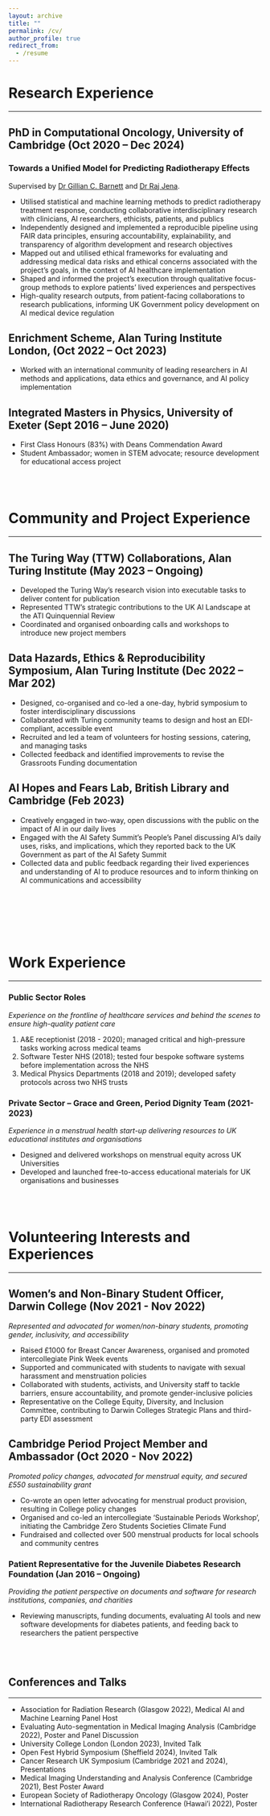 ```yaml
---
layout: archive
title: ""
permalink: /cv/
author_profile: true
redirect_from:
  - /resume
---
```


# Research Experience 
---

## PhD in Computational Oncology, University of Cambridge (Oct 2020 – Dec 2024)

### Towards a Unified Model for Predicting Radiotherapy Effects

Supervised by [Dr Gillian C. Barnett](https://www.cuh.nhs.uk/staff-directory/dr_gill_barnett/) and [Dr Raj Jena](https://www.cuh.nhs.uk/staff-directory/dr-raj-jena/). 

  * Utilised statistical and machine learning methods to predict radiotherapy treatment response, conducting collaborative interdisciplinary research with clinicians, AI researchers, ethicists, patients, and publics
  *	Independently designed and implemented a reproducible pipeline using FAIR data principles, ensuring accountability, explainability, and transparency of algorithm development and research objectives
  *	Mapped out and utilised ethical frameworks for evaluating and addressing medical data risks and ethical concerns associated with the project’s goals, in the context of AI healthcare implementation 
  *	Shaped and informed the project’s execution through qualitative focus-group methods to explore patients’ lived experiences and perspectives
  *	High-quality research outputs, from patient-facing collaborations to research publications, informing UK Government policy development on AI medical device regulation 

## Enrichment Scheme, Alan Turing Institute London, (Oct 2022 – Oct 2023)
  *	Worked with an international community of leading researchers in AI methods and applications, data ethics and governance, and AI policy implementation 

## Integrated Masters in Physics, University of Exeter (Sept 2016 – June 2020)
  * First Class Honours (83%) with Deans Commendation Award
  * Student Ambassador; women in STEM advocate; resource development for educational access project
<br>
<br>


# Community and Project Experience 
---

## The Turing Way (TTW) Collaborations, Alan Turing Institute (May 2023 – Ongoing)
  *	Developed the Turing Way’s research vision into executable tasks to deliver content for publication
  *	Represented TTW’s strategic contributions to the UK AI Landscape at the ATI Quinquennial Review
  *	Coordinated and organised onboarding calls and workshops to introduce new project members 

## Data Hazards, Ethics & Reproducibility Symposium, Alan Turing Institute (Dec 2022 – Mar 202)
  * Designed, co-organised and co-led a one-day, hybrid symposium to foster interdisciplinary discussions
  * Collaborated with Turing community teams to design and host an EDI-compliant, accessible event
  * Recruited and led a team of volunteers for hosting sessions, catering, and managing tasks
  * Collected feedback and identified improvements to revise the Grassroots Funding documentation

## AI Hopes and Fears Lab, British Library and Cambridge (Feb 2023)
  * Creatively engaged in two-way, open discussions with the public on the impact of AI in our daily lives  
  * Engaged with the AI Safety Summit’s People’s Panel discussing AI’s daily uses, risks, and implications, which they reported back to the UK Government as part of the AI Safety Summit
  * Collected data and public feedback regarding their lived experiences and understanding of AI to produce resources and to inform thinking on AI communications and accessibility 
<br>
<br>
<br>
<br>
<br>

# Work Experience 
---

### Public Sector Roles 
_Experience on the frontline of healthcare services and behind the scenes to ensure high-quality patient care_
1. A&E receptionist (2018 - 2020); managed critical and high-pressure tasks working across medical teams 
2. Software Tester NHS (2018); tested four bespoke software systems before implementation across the NHS 
3. Medical Physics Departments (2018 and 2019); developed safety protocols across two NHS trusts

### Private Sector – Grace and Green, Period Dignity Team (2021-2023)
_Experience in a menstrual health start-up delivering resources to UK educational institutes and organisations_
  * Designed and delivered workshops on menstrual equity across UK Universities
  * Developed and launched free-to-access educational materials for UK organisations and businesses

<br>
<br>


# Volunteering Interests and Experiences  
---

## Women’s and Non-Binary Student Officer, Darwin College (Nov 2021 - Nov 2022)
_Represented and advocated for women/non-binary students, promoting gender, inclusivity, and accessibility_
  * Raised £1000 for Breast Cancer Awareness, organised and promoted intercollegiate Pink Week events
  * Supported and communicated with students to navigate with sexual harassment and menstruation policies
  * Collaborated with students, activists, and University staff to tackle barriers, ensure accountability, and promote gender-inclusive policies
  * Representative on the College Equity, Diversity, and Inclusion Committee, contributing to Darwin Colleges Strategic Plans and third-party EDI assessment 

## Cambridge Period Project Member and Ambassador (Oct 2020 - Nov 2022)
_Promoted policy changes, advocated for menstrual equity, and secured £550 sustainability grant_
  * Co-wrote an open letter advocating for menstrual product provision, resulting in College policy changes
  * Organised and co-led an intercollegiate ‘Sustainable Periods Workshop’, initiating the Cambridge Zero Students Societies Climate Fund
  * Fundraised and collected over 500 menstrual products for local schools and community centres

### Patient Representative for the Juvenile Diabetes Research Foundation (Jan 2016 – Ongoing)
_Providing the patient perspective on documents and software for research institutions, companies, and charities_
  * Reviewing manuscripts, funding documents, evaluating AI tools and new software developments for diabetes patients, and feeding back to researchers the patient perspective 
<br>
<br>

## Conferences and Talks 
---
*	Association for Radiation Research (Glasgow 2022), Medical AI and Machine Learning Panel Host
*	Evaluating Auto-segmentation in Medical Imaging Analysis (Cambridge 2022), Poster and Panel Discussion
*	University College London (London 2023), Invited Talk
*	Open Fest Hybrid Symposium (Sheffield 2024), Invited Talk
*	Cancer Research UK Symposium (Cambridge 2021 and 2024), Presentations
*	Medical Imaging Understanding and Analysis Conference (Cambridge 2021), Best Poster Award
*	European Society of Radiotherapy Oncology (Glasgow 2024), Poster
*	International Radiotherapy Research Conference (Hawai’i 2022), Poster 



